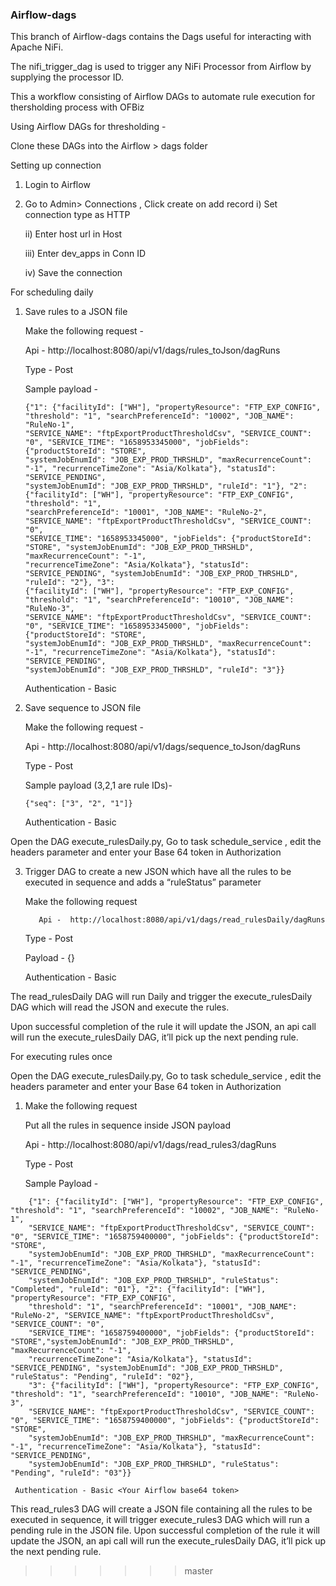### Airflow-dags
This branch of Airflow-dags contains the Dags useful for interacting with Apache NiFi.

The nifi_trigger_dag is used to trigger any NiFi Processor from Airflow by supplying the processor ID.

This a workflow consisting of Airflow DAGs to automate rule execution for thersholding process with OFBiz

Using Airflow DAGs for thresholding -

Clone these DAGs into  the Airflow > dags folder 
	
Setting up connection
  1. Login to Airflow 
  2. Go to Admin> Connections , Click create on add record 
       i) Set connection type as HTTP
       
      ii) Enter host url in Host
      
     iii) Enter dev_apps in Conn ID
     
      iv) Save the connection

For scheduling daily

  1. Save rules to a JSON file 

      Make the following request -

        Api -  http://localhost:8080/api/v1/dags/rules_toJson/dagRuns

        Type - Post

        Sample payload - 

        ```
        {"1": {"facilityId": ["WH"], "propertyResource": "FTP_EXP_CONFIG", "threshold": "1", "searchPreferenceId": "10002", "JOB_NAME": "RuleNo-1", 
        "SERVICE_NAME": "ftpExportProductThresholdCsv", "SERVICE_COUNT": "0", "SERVICE_TIME": "1658953345000", "jobFields": {"productStoreId": "STORE",
        "systemJobEnumId": "JOB_EXP_PROD_THRSHLD", "maxRecurrenceCount": "-1", "recurrenceTimeZone": "Asia/Kolkata"}, "statusId": "SERVICE_PENDING",
        "systemJobEnumId": "JOB_EXP_PROD_THRSHLD", "ruleId": "1"}, "2": {"facilityId": ["WH"], "propertyResource": "FTP_EXP_CONFIG", "threshold": "1", 
        "searchPreferenceId": "10001", "JOB_NAME": "RuleNo-2", "SERVICE_NAME": "ftpExportProductThresholdCsv", "SERVICE_COUNT": "0", 
        "SERVICE_TIME": "1658953345000", "jobFields": {"productStoreId": "STORE", "systemJobEnumId": "JOB_EXP_PROD_THRSHLD", "maxRecurrenceCount": "-1",
        "recurrenceTimeZone": "Asia/Kolkata"}, "statusId": "SERVICE_PENDING", "systemJobEnumId": "JOB_EXP_PROD_THRSHLD", "ruleId": "2"}, "3": 
        {"facilityId": ["WH"], "propertyResource": "FTP_EXP_CONFIG", "threshold": "1", "searchPreferenceId": "10010", "JOB_NAME": "RuleNo-3",
        "SERVICE_NAME": "ftpExportProductThresholdCsv", "SERVICE_COUNT": "0", "SERVICE_TIME": "1658953345000", "jobFields": {"productStoreId": "STORE",
        "systemJobEnumId": "JOB_EXP_PROD_THRSHLD", "maxRecurrenceCount": "-1", "recurrenceTimeZone": "Asia/Kolkata"}, "statusId": "SERVICE_PENDING",
        "systemJobEnumId": "JOB_EXP_PROD_THRSHLD", "ruleId": "3"}}
        ```

        Authentication - Basic <Your Airflow base64 token>

  2. Save sequence to JSON file 

        Make the following request -

        Api -  http://localhost:8080/api/v1/dags/sequence_toJson/dagRuns

        Type - Post

        Sample payload (3,2,1 are rule IDs)- 

        ```
        {"seq": ["3", "2", "1"]} 
        ```

        Authentication - Basic <Your Airflow base64 token>

Open the DAG execute_rulesDaily.py, Go to task schedule_service , edit the headers parameter and enter your Base 64 token in Authorization 

  3. Trigger DAG to create a new JSON which have all the rules to be executed in sequence and adds a “ruleStatus” parameter

        Make the following request 
		
		    Api -  http://localhost:8080/api/v1/dags/read_rulesDaily/dagRuns

        Type - Post

        Payload - {}

        Authentication - Basic <Your Airflow base64 token>

The read_rulesDaily DAG will run Daily and trigger the execute_rulesDaily DAG which will read the JSON and execute the rules.

Upon successful completion  of the rule it will update the JSON, an api call will run the execute_rulesDaily DAG, it’ll pick up the next pending rule.

For executing rules once

Open the DAG execute_rulesDaily.py, Go to task schedule_service , edit the headers parameter and enter your Base 64 token in Authorization 


1. Make the following request

    Put all the rules in sequence inside JSON payload

    Api -  http://localhost:8080/api/v1/dags/read_rules3/dagRuns

    Type - Post

    Sample Payload - 

```
    {"1": {"facilityId": ["WH"], "propertyResource": "FTP_EXP_CONFIG", "threshold": "1", "searchPreferenceId": "10002", "JOB_NAME": "RuleNo-1",
    "SERVICE_NAME": "ftpExportProductThresholdCsv", "SERVICE_COUNT": "0", "SERVICE_TIME": "1658759400000", "jobFields": {"productStoreId": "STORE", 
    "systemJobEnumId": "JOB_EXP_PROD_THRSHLD", "maxRecurrenceCount": "-1", "recurrenceTimeZone": "Asia/Kolkata"}, "statusId": "SERVICE_PENDING", 
    "systemJobEnumId": "JOB_EXP_PROD_THRSHLD", "ruleStatus": "Completed", "ruleId": "01"}, "2": {"facilityId": ["WH"], "propertyResource": "FTP_EXP_CONFIG", 
    "threshold": "1", "searchPreferenceId": "10001", "JOB_NAME": "RuleNo-2", "SERVICE_NAME": "ftpExportProductThresholdCsv", "SERVICE_COUNT": "0",
    "SERVICE_TIME": "1658759400000", "jobFields": {"productStoreId": "STORE","systemJobEnumId": "JOB_EXP_PROD_THRSHLD", "maxRecurrenceCount": "-1",
    "recurrenceTimeZone": "Asia/Kolkata"}, "statusId": "SERVICE_PENDING", "systemJobEnumId": "JOB_EXP_PROD_THRSHLD", "ruleStatus": "Pending", "ruleId": "02"}, 
    "3": {"facilityId": ["WH"], "propertyResource": "FTP_EXP_CONFIG", "threshold": "1", "searchPreferenceId": "10010", "JOB_NAME": "RuleNo-3", 
    "SERVICE_NAME": "ftpExportProductThresholdCsv", "SERVICE_COUNT": "0", "SERVICE_TIME": "1658759400000", "jobFields": {"productStoreId": "STORE",
    "systemJobEnumId": "JOB_EXP_PROD_THRSHLD", "maxRecurrenceCount": "-1", "recurrenceTimeZone": "Asia/Kolkata"}, "statusId": "SERVICE_PENDING", 
    "systemJobEnumId": "JOB_EXP_PROD_THRSHLD", "ruleStatus": "Pending", "ruleId": "03"}}
```

     Authentication - Basic <Your Airflow base64 token>
	

This read_rules3 DAG will create a JSON file containing all the rules to be executed in sequence, it will trigger execute_rules3 DAG  which will run a pending rule in the JSON file.
Upon successful completion  of the rule it will update the JSON, an api call will run the execute_rulesDaily DAG, it’ll pick up the next pending rule. 


>>>>>>> master
